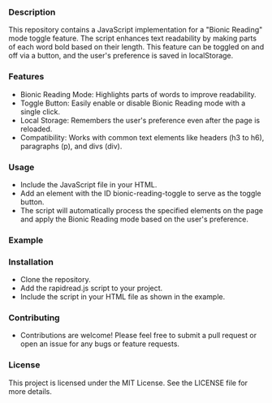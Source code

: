 ### Description
This repository contains a JavaScript implementation for a "Bionic Reading" mode toggle feature. The script enhances text readability by making parts of each word bold based on their length. This feature can be toggled on and off via a button, and the user's preference is saved in localStorage.

### Features
- Bionic Reading Mode: Highlights parts of words to improve readability.
- Toggle Button: Easily enable or disable Bionic Reading mode with a single click.
- Local Storage: Remembers the user's preference even after the page is reloaded.
- Compatibility: Works with common text elements like headers (h3 to h6), paragraphs (p), and divs (div).

### Usage
- Include the JavaScript file in your HTML.
- Add an element with the ID bionic-reading-toggle to serve as the toggle button.
- The script will automatically process the specified elements on the page and apply the Bionic Reading mode based on the user's preference.

### Example

### Installation
- Clone the repository.
- Add the rapidread.js script to your project.
- Include the script in your HTML file as shown in the example.

### Contributing
- Contributions are welcome! Please feel free to submit a pull request or open an issue for any bugs or feature requests.

### License
This project is licensed under the MIT License. See the LICENSE file for more details.
